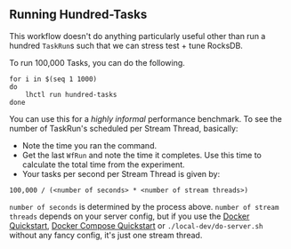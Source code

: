 ## Running Hundred-Tasks

This workflow doesn't do anything particularly useful other than run a hundred `TaskRun`s such that we can stress test + tune RocksDB.

To run 100,000 Tasks, you can do the following.

```
for i in $(seq 1 1000)
do
    lhctl run hundred-tasks
done
```

You can use this for a *highly informal* performance benchmark. To see the number of TaskRun's scheduled per Stream Thread, basically:

* Note the time you ran the command.
* Get the last `WfRun` and note the time it completes. Use this time to calculate the total time from the experiment.
* Your tasks per second per Stream Thread is given by:

```
100,000 / (<number of seconds> * <number of stream threads>)
```

`number of seconds` is determined by the process above. `number of stream threads` depends on your server config, but if you use the [Docker Quickstart](../../docs/QUICKSTART_DOCKER.md), [Docker Compose Quickstart](../docker-compose/) or `./local-dev/do-server.sh` without any fancy config, it's just one stream thread.
